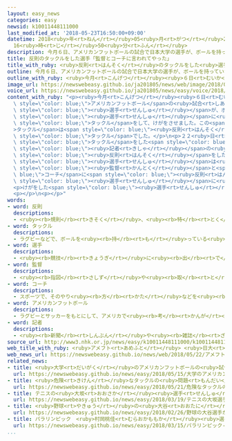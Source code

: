 ```yaml
---
layout: easy_news
categories: easy
newsid: k10011448111000
last_modified_at: '2018-05-23T16:50:00+09:00'
datetime: 2018<ruby>年<rt>ねん</rt></ruby>05<ruby>月<rt>がつ</rt></ruby>23<ruby>日<rt>にち</rt></ruby>
  16<ruby>時<rt>じ</rt></ruby>50<ruby>分<rt>ふん</rt></ruby>
description: 今月６日、アメリカンフットボールの試合で日本大学の選手が、ボールを持っていない関西学院大学の選手に後ろからタックルをして、けがをさせました。
title: 反則のタックルをした選手「監督とコーチに言われてやった」
title_with_ruby: <ruby>反則<rt>はんそく</rt></ruby>のタックルをした<ruby>選手<rt>せんしゅ</rt></ruby>「<ruby>監督<rt>かんとく</rt></ruby>とコーチに<ruby>言<rt>い</rt></ruby>われてやった」
outline: 今月６日、アメリカンフットボールの試合で日本大学の選手が、ボールを持っていない関西学院大学の選手に後ろからタックルをして、けがをさせました。
outline_with_ruby: <ruby>今月<rt>こんげつ</rt></ruby><ruby>６日<rt>むいか</rt></ruby>、アメリカンフットボールの<ruby>試合<rt>しあい</rt></ruby>で<ruby>日本大学<rt>にほんだいがく</rt></ruby>の<ruby>選手<rt>せんしゅ</rt></ruby>が、ボールを<ruby>持<rt>も</rt></ruby>っていない<ruby>関西<rt>かんせい</rt></ruby><ruby>学院<rt>がくいん</rt></ruby><ruby>大学<rt>だいがく</rt></ruby>の<ruby>選手<rt>せんしゅ</rt></ruby>に<ruby>後<rt>うし</rt></ruby>ろからタックルをして、けがをさせました。
image_url: https://newswebeasy.github.io/ja201805/news/web/image/2018/05/22/K10011448111_1805221941_1805221954_01_03.jpg
voice_url: https://newswebeasy.github.io/ja201805/news/easy/voice/2018/05/23/k10011448111000.mp4
content_with_ruby: "<p><ruby>今月<rt>こんげつ</rt></ruby><ruby>６日<rt>むいか</rt></ruby>、<span\
  \ style=\"color: blue;\">アメリカンフットボール</span>の<ruby>試合<rt>しあい</rt></ruby>で<ruby>日本大学<rt>にほんだいがく</rt></ruby>の<span\
  \ style=\"color: blue;\"><ruby>選手<rt>せんしゅ</rt></ruby></span>が、ボールを<ruby>持<rt>も</rt></ruby>っていない<ruby>関西<rt>かんせい</rt></ruby><ruby>学院<rt>がくいん</rt></ruby><ruby>大学<rt>だいがく</rt></ruby>の<span\
  \ style=\"color: blue;\"><ruby>選手<rt>せんしゅ</rt></ruby></span>に<ruby>後<rt>うし</rt></ruby>ろから<span\
  \ style=\"color: blue;\">タックル</span>をして、けがをさせました。この<span style=\"color: blue;\"\
  >タックル</span>は<span style=\"color: blue;\"><ruby>反則<rt>はんそく</rt></ruby></span>になる<ruby>危険<rt>きけん</rt></ruby>な<span\
  \ style=\"color: blue;\">タックル</span>でした。</p>\n<p>２２<ruby>日<rt>にち</rt></ruby>、<span\
  \ style=\"color: blue;\">タックル</span>をした<span style=\"color: blue;\"><ruby>選手<rt>せんしゅ</rt></ruby></span>が<ruby>大勢<rt>おおぜい</rt></ruby>の<span\
  \ style=\"color: blue;\"><ruby>記者<rt>きしゃ</rt></ruby></span>の<ruby>前<rt>まえ</rt></ruby>でどうして<span\
  \ style=\"color: blue;\"><ruby>反則<rt>はんそく</rt></ruby></span>をしたか<ruby>説明<rt>せつめい</rt></ruby>しました。この<span\
  \ style=\"color: blue;\"><ruby>選手<rt>せんしゅ</rt></ruby></span>は<ruby>試合<rt>しあい</rt></ruby>の<ruby>前<rt>まえ</rt></ruby>に<span\
  \ style=\"color: blue;\"><ruby>監督<rt>かんとく</rt></ruby></span>と<span style=\"color:\
  \ blue;\">コーチ</span>に<span style=\"color: blue;\"><ruby>反則<rt>はんそく</rt></ruby></span>をするように<ruby>言<rt>い</rt></ruby>われたと<ruby>話<rt>はな</rt></ruby>しました。そして、「<ruby>正<rt>ただ</rt></ruby>しいことかどうか<ruby>自分<rt>じぶん</rt></ruby>で<ruby>考<rt>かんが</rt></ruby>えなければならなかったと<ruby>思<rt>おも</rt></ruby>います」と<ruby>言<rt>い</rt></ruby>って、けがをした<span\
  \ style=\"color: blue;\"><ruby>選手<rt>せんしゅ</rt></ruby></span>に<ruby>謝<rt>あやま</rt></ruby>りました。</p>\n\
  <p>けがをした<span style=\"color: blue;\"><ruby>選手<rt>せんしゅ</rt></ruby></span>は<ruby>警察<rt>けいさつ</rt></ruby>にこの<ruby>問題<rt>もんだい</rt></ruby>を<ruby>調<rt>しら</rt></ruby>べてほしいと<ruby>言<rt>い</rt></ruby>っています。</p>\n\
  <p></p>\n<p></p>"
words:
- word: 反則
  descriptions:
  - <ruby><rb>規則</rb><rt>きそく</rt></ruby>、<ruby><rb>特</rb><rt>とく</rt></ruby>にスポーツのルールを<ruby><rb>破</rb><rt>やぶ</rt></ruby>ること。
- word: タックル
  descriptions:
  - ラグビーなどで、ボールを<ruby><rb>持</rb><rt>も</rt></ruby>っている<ruby><rb>相手</rb><rt>あいて</rt></ruby>の<ruby><rb>体</rb><rt>からだ</rt></ruby>にとびついて、じゃまをすること。
- word: 選手
  descriptions:
  - <ruby><rb>競技</rb><rt>きょうぎ</rt></ruby>に<ruby><rb>出</rb><rt>で</rt></ruby>るために<ruby><rb>選</rb><rt>えら</rt></ruby>ばれた<ruby><rb>人</rb><rt>ひと</rt></ruby>。
- word: 監督
  descriptions:
  - <ruby><rb>指図</rb><rt>さしず</rt></ruby>や<ruby><rb>取</rb><rt>と</rt></ruby>りしまりなどをすること。また、その<ruby><rb>人</rb><rt>ひと</rt></ruby>。
- word: コーチ
  descriptions:
  - スポーツで、そのやり<ruby><rb>方</rb><rt>かた</rt></ruby>などを<ruby><rb>教</rb><rt>おし</rt></ruby>えること。また、その<ruby><rb>人</rb><rt>ひと</rt></ruby>。
- word: アメリカンフットボール
  descriptions:
  - ラグビーとサッカーをもとにして、アメリカで<ruby><rb>考</rb><rt>かんが</rt></ruby>えられた<ruby><rb>球技</rb><rt>きゅうぎ</rt></ruby>。１チーム１１<ruby><rb>人</rb><rt>にん</rt></ruby>が、<ruby><rb>楕円形</rb><rt>だえんけい</rt></ruby>のボールを<ruby><rb>持</rb><rt>も</rt></ruby>ったり、<ruby><rb>投</rb><rt>な</rt></ruby>げたり、けったりして<ruby><rb>敵</rb><rt>てき</rt></ruby>の<ruby><rb>陣地</rb><rt>じんち</rt></ruby>に<ruby><rb>持</rb><rt>も</rt></ruby>ちこみ<ruby><rb>得点</rb><rt>とくてん</rt></ruby>を<ruby><rb>争</rb><rt>あらそ</rt></ruby>う。
- word: 記者
  descriptions:
  - <ruby><rb>新聞</rb><rt>しんぶん</rt></ruby>や<ruby><rb>雑誌</rb><rt>ざっし</rt></ruby>などの<ruby><rb>記事</rb><rt>きじ</rt></ruby>を、<ruby><rb>取材</rb><rt>しゅざい</rt></ruby>したり<ruby><rb>書</rb><rt>か</rt></ruby>いたりする<ruby><rb>人</rb><rt>ひと</rt></ruby>。
source_url: http://www3.nhk.or.jp/news/easy/k10011448111000/k10011448111000.html
web_title_with_ruby: <ruby>アメフト<rt>あめふと</rt></ruby> <ruby>日大<rt>にちだい</rt></ruby><ruby>選手<rt>せんしゅ</rt></ruby>「<ruby>監督<rt>かんとく</rt></ruby>や<ruby>コーチ<rt>こーち</rt></ruby>から<ruby>指示<rt>しじ</rt></ruby>」<ruby>明言<rt>めいげん</rt></ruby>
web_news_url: https://newswebeasy.github.io/news/web/2018/05/22/アメフト-日大選手監督やコーチから指示明言
related_news:
- title: <ruby>大学<rt>だいがく</rt></ruby>のアメリカンフットボールの<ruby>試合<rt>しあい</rt></ruby>で<ruby>危険<rt>きけん</rt></ruby>なタックル
  url: https://newswebeasy.github.io/news/easy/2018/05/15/大学のアメリカンフットボールの試合で危険なタックル
- title: <ruby>危険<rt>きけん</rt></ruby>なタックルの<ruby>問題<rt>もんだい</rt></ruby>　<ruby>日本大学<rt>にほんだいがく</rt></ruby>の<ruby>監督<rt>かんとく</rt></ruby>が「<ruby>辞<rt>や</rt></ruby>める」
  url: https://newswebeasy.github.io/news/easy/2018/05/21/危険なタックルの問題-日本大学の監督が辞める
- title: テニスの<ruby>大坂<rt>おおさか</rt></ruby><ruby>選手<rt>せんしゅ</rt></ruby>が<ruby>国際<rt>こくさい</rt></ruby><ruby>大会<rt>たいかい</rt></ruby>で<ruby>優勝<rt>ゆうしょう</rt></ruby>　<ruby>日本<rt>にっぽん</rt></ruby>の<ruby>女子<rt>じょし</rt></ruby>で<ruby>初<rt>はじ</rt></ruby>めて
  url: https://newswebeasy.github.io/news/easy/2018/03/19/テニスの大坂選手が国際大会で優勝-日本の女子で初めて
- title: <ruby>野球<rt>やきゅう</rt></ruby>の<ruby>大谷<rt>おおたに</rt></ruby><ruby>選手<rt>せんしゅ</rt></ruby>がアメリカで<ruby>初<rt>はじ</rt></ruby>めての<ruby>試合<rt>しあい</rt></ruby>で２<ruby>点<rt>てん</rt></ruby><ruby>取<rt>と</rt></ruby>られる
  url: https://newswebeasy.github.io/news/easy/2018/02/26/野球の大谷選手がアメリカで初めての試合で2点取られる
- title: パラリンピック　<ruby>村岡桃佳<rt>むらおかももか</rt></ruby><ruby>選手<rt>せんしゅ</rt></ruby>がスキーの<ruby>大回転<rt>だいかいてん</rt></ruby>で<ruby>金<rt>きん</rt></ruby>メダル
  url: https://newswebeasy.github.io/news/easy/2018/03/15/パラリンピック-村岡桃佳選手がスキーの大回転で金メダル
...
```

